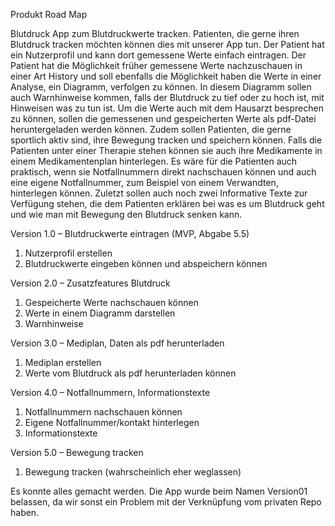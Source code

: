 Produkt Road Map

Blutdruck App zum Blutdruckwerte tracken. Patienten, die gerne ihren Blutdruck tracken möchten können dies mit unserer App tun. Der Patient hat ein Nutzerprofil und kann dort gemessene Werte einfach eintragen. Der Patient hat die Möglichkeit früher gemessene Werte nachzuschauen in einer Art History und soll ebenfalls die Möglichkeit haben die Werte in einer Analyse, ein Diagramm, verfolgen zu können. In diesem Diagramm sollen auch Warnhinweise kommen, falls der Blutdruck zu tief oder zu hoch ist, mit Hinweisen was zu tun ist. Um die Werte auch mit dem Hausarzt besprechen zu können, sollen die gemessenen und gespeicherten Werte als pdf-Datei heruntergeladen werden können. Zudem sollen Patienten, die gerne sportlich aktiv sind, ihre Bewegung tracken und speichern können. Falls die Patienten unter einer Therapie stehen können sie auch ihre Medikamente in einem Medikamentenplan hinterlegen. Es wäre für die Patienten auch praktisch, wenn sie Notfallnummern direkt nachschauen können und auch eine eigene Notfallnummer, zum Beispiel von einem Verwandten, hinterlegen können. Zuletzt sollen auch noch zwei Informative Texte zur Verfügung stehen, die dem Patienten erklären bei was es um Blutdruck geht und wie man mit Bewegung den Blutdruck senken kann.

Version 1.0 – Blutdruckwerte eintragen (MVP, Abgabe 5.5)
1.	Nutzerprofil erstellen
2.	Blutdruckwerte eingeben können und abspeichern können

Version 2.0 – Zusatzfeatures Blutdruck
1.	Gespeicherte Werte nachschauen können
2.	Werte in einem Diagramm darstellen
3.	Warnhinweise

Version 3.0 – Mediplan, Daten als pdf herunterladen
1.	Mediplan erstellen
2.	Werte vom Blutdruck als pdf herunterladen können

Version 4.0 – Notfallnummern, Informationstexte
1.	Notfallnummern nachschauen können
2.	Eigene Notfallnummer/kontakt hinterlegen
3.	Informationstexte

Version 5.0 – Bewegung tracken
1.	Bewegung tracken (wahrscheinlich eher weglassen)

Es konnte alles gemacht werden. Die App wurde beim Namen Version01 belassen, da wir sonst ein Problem mit der Verknüpfung vom privaten Repo haben.
